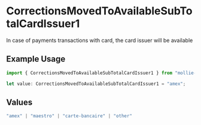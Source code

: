 # CorrectionsMovedToAvailableSubTotalCardIssuer1

In case of payments transactions with card, the card issuer will be available

## Example Usage

```typescript
import { CorrectionsMovedToAvailableSubTotalCardIssuer1 } from "mollie-api-typescript/models/operations";

let value: CorrectionsMovedToAvailableSubTotalCardIssuer1 = "amex";
```

## Values

```typescript
"amex" | "maestro" | "carte-bancaire" | "other"
```